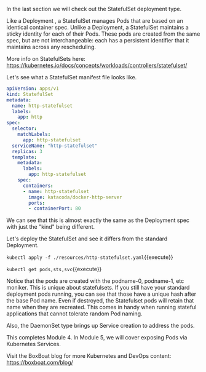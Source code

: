 In the last section we will check out the StatefulSet deployment type.

Like a Deployment , a StatefulSet manages Pods that are based on an identical container spec. Unlike a Deployment, a StatefulSet maintains a sticky identity for each of their Pods. These pods are created from the same spec, but are not interchangeable: each has a persistent identifier that it maintains across any rescheduling.

More info on StatefulSets here: https://kubernetes.io/docs/concepts/workloads/controllers/statefulset/

Let's see what a StatefulSet manifest file looks like.

```yaml
apiVersion: apps/v1
kind: StatefulSet
metadata:
  name: http-statefulset
  labels:
    app: http
spec:
  selector:
    matchLabels:
      app: http-statefulset
  serviceName: "http-statefulset"
  replicas: 3
  template:
    metadata:
      labels:
        app: http-statefulset
    spec:
      containers:
      - name: http-statefulset
        image: katacoda/docker-http-server
        ports:
        - containerPort: 80
```

We can see that this is almost exactly the same as the Deployment spec with just the "kind" being different.

Let's deploy the StatefulSet and see it differs from the standard Deployment.

`kubectl apply -f ./resources/http-statefulset.yaml`{{execute}}

`kubectl get pods,sts,svc`{{execute}}

Notice that the pods are created with the podname-0, podname-1, etc moniker. This is unique about statefulsets. If you still have your standard deployment pods running, you can see that those have a unique hash after the base Pod name. Even if destroyed, the Statefulset pods will retain that name when they are recreated. This comes in handy when running stateful applications that cannot tolerate random Pod naming.

Also, the DaemonSet type brings up Service creation to address the pods.

This completes Module 4. In Module 5, we will cover exposing Pods via Kubernetes Services.

Visit the BoxBoat blog for more Kubernetes and DevOps content: https://boxboat.com/blog/
